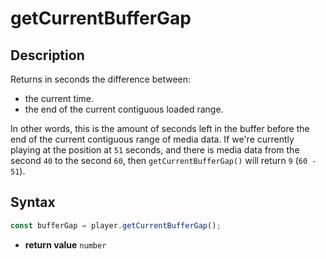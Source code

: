 # getCurrentBufferGap

## Description

Returns in seconds the difference between:

- the current time.
- the end of the current contiguous loaded range.

In other words, this is the amount of seconds left in the buffer before the end
of the current contiguous range of media data.
If we're currently playing at the position at `51` seconds, and there is media
data from the second `40` to the second `60`, then `getCurrentBufferGap()` will
return `9` (`60 - 51`).

## Syntax

```js
const bufferGap = player.getCurrentBufferGap();
```

 - **return value** `number`
